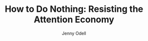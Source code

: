 ---
title: "How to Do Nothing: Resisting the Attention Economy"
subtitle: ""
description: ""
layout: book
author: Jenny Odell
started: 2019-05-13
read: 2019-05-13
status: read
rating: 4
color: 
cover: 
pages: 240
link: 
---